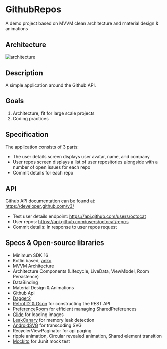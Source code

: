 # GithubRepos

A demo project based on MVVM clean architecture and material design & animations

## Architecture
![architecture](https://user-images.githubusercontent.com/24237865/37341868-555a61e6-2706-11e8-828b-8fe11c911436.png)

## Description

A simple application around the Github API.

## Goals

1. Architecture, fit for large scale projects
2. Coding practices

## Specification

The application consists of 3 parts:
- The user details screen displays user avatar, name, and company
- User repos screen displays a list of user repositories alongside with a number of open issues for each repo
- Commit details for each repo

## API

Github API documentation can be found at: https://developer.github.com/v3/
- Test user details endpoint: https://api.github.com/users/octocat
- User repos: https://api.github.com/users/octocat/repos
- Commit details: In response to user repos request

## Specs & Open-source libraries
- Minimum SDK 16
- Kotlin based, [anko](https://github.com/Kotlin/anko)
- MVVM Architecture
- Architecture Components (Lifecycle, LiveData, ViewModel, Room Persistence)
- DataBinding
- Material Design & Animations
- Github Api
- [Dagger2](https://github.com/google/dagger)
- [Retrofit2 & Gson](https://github.com/square/retrofit) for constructing the REST API
- [PreferenceRoom](https://github.com/skydoves/PreferenceRoom) for efficient managing SharedPreferences
- [Glide](https://github.com/bumptech/glide) for loading images
- [LeakCanary](https://github.com/square/leakcanary) for memory leak detection
- [AndroidSVG](https://bigbadaboom.github.io/androidsvg/) for transcoding SVG
- RecyclerViewPaginator for api paging
- ripple animation, Circular revealed animation, Shared element transition
- [Mockito](https://github.com/mockito/mockito) for Junit mock test
